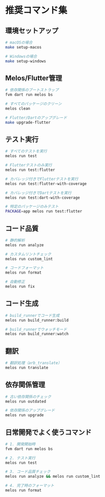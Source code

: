 # 推奨コマンド集

## 環境セットアップ
```bash
# macOSの場合
make setup-macos

# Windowsの場合
make setup-windows
```

## Melos/Flutter管理
```bash
# 依存関係のブートストラップ
fvm dart run melos bs

# すべてのパッケージのクリーン
melos clean

# Flutter/Dartのアップグレード
make upgrade-flutter
```

## テスト実行
```bash
# すべてのテストを実行
melos run test

# Flutterテストのみ実行
melos run test:flutter

# カバレッジ付きでFlutterテストを実行
melos run test:flutter-with-coverage

# カバレッジ付きでDartテストを実行
melos run test:dart-with-coverage

# 特定のパッケージのみテスト
PACKAGE=app melos run test:flutter
```

## コード品質
```bash
# 静的解析
melos run analyze

# カスタムリントチェック
melos run custom_lint

# コードフォーマット
melos run format

# 自動修正
melos run fix
```

## コード生成
```bash
# build_runnerでコード生成
melos run build_runner:build

# build_runnerでウォッチモード
melos run build_runner:watch
```

## 翻訳
```bash
# 翻訳処理（arb_translate）
melos run translate
```

## 依存関係管理
```bash
# 古い依存関係のチェック
melos run outdated

# 依存関係のアップグレード
melos run upgrade
```

## 日常開発でよく使うコマンド
```bash
# 1. 開発開始時
fvm dart run melos bs

# 2. テスト実行
melos run test

# 3. コード品質チェック
melos run analyze && melos run custom_lint

# 4. 完了時のフォーマット
melos run format
```